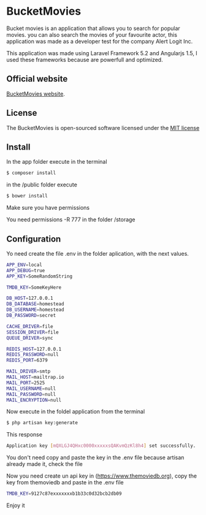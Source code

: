# BucketMovies

Bucket movies is an application that allows you to search for popular movies. you can also  search the movies of your favourite actor, this application was made as a developer test for the company Alert Logit Inc. 

This application was made using Laravel Framework 5.2 and Angularjs 1.5, I used these frameworks because are powerfull and optimized.

## Official website

[BucketMovies website](http://bucketapps.co).

## License

The BucketMovies is open-sourced software licensed under the [MIT license](http://opensource.org/licenses/MIT)

## Install

In the app folder execute in the terminal

```bash
$ composer install
```
in the /public folder execute 

```bash
$ bower install 
```
Make sure you have permissions

You need permissions -R 777 in the folder /storage

## Configuration

Yo need create the file .env in the folder aplication, with the next values.

```bash
APP_ENV=local
APP_DEBUG=true
APP_KEY=SomeRandomString

TMDB_KEY=SomeKeyHere

DB_HOST=127.0.0.1
DB_DATABASE=homestead
DB_USERNAME=homestead
DB_PASSWORD=secret

CACHE_DRIVER=file
SESSION_DRIVER=file
QUEUE_DRIVER=sync

REDIS_HOST=127.0.0.1
REDIS_PASSWORD=null
REDIS_PORT=6379

MAIL_DRIVER=smtp
MAIL_HOST=mailtrap.io
MAIL_PORT=2525
MAIL_USERNAME=null
MAIL_PASSWORD=null
MAIL_ENCRYPTION=null
```
Now execute in the foldel application from the terminal

```bash
$ php artisan key:generate 
```

This response

```bash
Application key [mQXLGJ4QHxc0000xxxxxsQAKvmQzKl8h4] set successfully.
```
You don't need copy and paste the key in the .env file because artisan already made it, check the file

Now you need create un api key in (https://www.themoviedb.org), copy the key from themoviedb and paste in
the .env file

```bash
TMDB_KEY=9127c87exxxxxxxb1b33c0d32bcb2db09
```

Enjoy it